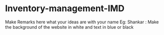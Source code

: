 # Inventory-management-IMD
Make Remarks here what your ideas are with your name
Eg:
Shankar : Make the background of the website in white and text in blue or black
